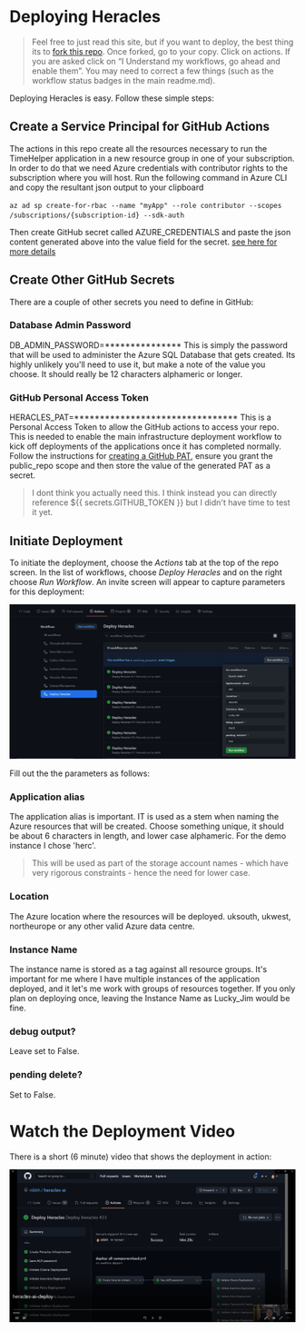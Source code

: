 # Deploying Heracles

> Feel free to just read this site, but if you want to deploy, the best thing its to [fork this repo](https://docs.github.com/en/free-pro-team@latest/github/getting-started-with-github/fork-a-repo). Once forked, go to your copy.  Click on actions.  If you are asked click on “I Understand my workflows, go ahead and enable them”. You may need to correct a few things (such as the workflow status badges in the main readme.md). 

Deploying Heracles is easy.  Follow these simple steps:

## Create a Service Principal for GitHub Actions
The actions in this repo create all the resources necessary to run the TimeHelper application in a new resource group in one of your subscription.  In order to do that we need Azure credentials with contributor rights to the subscription where you will host. Run the following command in Azure CLI and copy the resultant json output to your clipboard

`az ad sp create-for-rbac --name "myApp" --role contributor --scopes /subscriptions/{subscription-id} --sdk-auth`

Then create GitHub secret called AZURE_CREDENTIALS and paste the json content generated above into the value field for the secret. [see here for more details](https://github.com/Azure/login#configure-deployment-credentials)

## Create Other GitHub Secrets

There are a couple of other secrets you need to define in GitHub:

### Database Admin Password

DB_ADMIN_PASSWORD=***************
This is simply the password that will be used to administer the Azure SQL Database that gets created.  Its highly unlikely you'll need to use it, but make a note of the value you choose.  It should really be 12 characters alphameric or longer.

### GitHub Personal Access Token
HERACLES_PAT=********************************
This is a Personal Access Token to allow the GitHub actions to access your repo.  This is needed to enable the main infrastructure deployment workflow to kick off deployments of the applications once it has completed normally.  Follow the instructions for [creating a GitHub PAT](https://docs.github.com/en/free-pro-team@latest/github/authenticating-to-github/creating-a-personal-access-token#:~:text=Creating%20a%20token.%201%20Verify%20your%20email%20address%2C,able%20to%20see%20the%20token%20again.%20More%20items), ensure you grant the public_repo scope and then store the value of the generated PAT as a secret.

> I dont think you actually need this.  I think instead you can directly reference ${{ secrets.GITHUB_TOKEN }} but I didn't have time to test it yet.

## Initiate Deployment

To initiate the deployment, choose the *Actions* tab at the top of the repo screen.  In the list of workflows, choose *Deploy Heracles* and on the right choose *Run Workflow*.  An invite screen will appear to capture parameters for this deployment:

<p align="center">
  <img src="../images/inititate-deployment.jpg" />
</p>

Fill out the the parameters as follows:

### Application alias
The application alias is important. IT is used as a stem when naming the Azure resources that will be created. Choose something unique, it should be about 6 characters in length, and lower case alphameric.  For the demo instance I chose 'herc'. 
> This will be used as part of the storage account names - which have very rigorous constraints - hence the need for lower case.  

### Location
The Azure location where the resources will be deployed.  uksouth, ukwest, northeurope or any other valid Azure data centre.

### Instance Name
The instance name is stored as a tag against all resource groups.  It's important for me where I have multiple instances of the application deployed, and it let's me work with groups of resources together.  If you only plan on deploying once, leaving the Instance Name as Lucky_Jim would be fine.

### debug output?
Leave set to False.

### pending delete?
Set to False.

# Watch the Deployment Video

There is a short (6 minute) video that shows the deployment in action:

[![link to deployment video](../images/xdeployment-video-screenshot.jpg)](https://hercheracles29447.blob.core.windows.net/media/heracles-ai-deploy.mp4)
